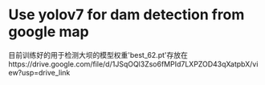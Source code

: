 # Use yolov7 for dam detection from google map

目前训练好的用于检测大坝的模型权重'best_62.pt'存放在https://drive.google.com/file/d/1JSqOQl3Zso6fMPId7LXPZOD43qXatpbX/view?usp=drive_link
